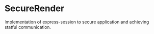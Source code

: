 # SecureRender
Implementation of express-session to secure application and achieving statful communication.
